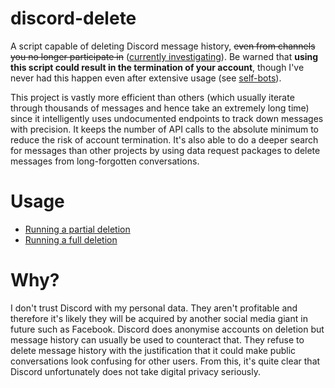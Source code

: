 # discord-delete
A script capable of deleting Discord message history, ~~even from channels you no longer participate in~~ ([currently investigating](https://github.com/c-edw/discord-delete/issues/11)). Be warned that **using this script could result in the termination of your account**, though I've never had this happen even after extensive usage (see [self-bots](https://support.discordapp.com/hc/en-us/articles/115002192352-Automated-user-accounts-self-bots-)).

This project is vastly more efficient than others (which usually iterate through thousands of messages and hence take an extremely long time) since it intelligently uses undocumented endpoints to track down messages with precision. It keeps the number of API calls to the absolute minimum to reduce the risk of account termination. It's also able to do a deeper search for messages than other projects by using data request packages to delete messages from long-forgotten conversations.

# Usage
- [Running a partial deletion](https://github.com/c-edw/discord-delete/wiki/Running-a-partial-deletion)
- [Running a full deletion](https://github.com/c-edw/discord-delete/wiki/Running-a-full-deletion)

# Why?
I don't trust Discord with my personal data. They aren't profitable and therefore it's likely they will be acquired by another social media giant in future such as Facebook. Discord does anonymise accounts on deletion but message history can usually be used to counteract that. They refuse to delete message history with the justification that it could make public conversations look confusing for other users. From this, it's quite clear that Discord unfortunately does not take digital privacy seriously.
